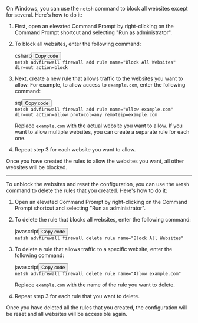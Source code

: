 <p>On Windows, you can use the <code>netsh</code> command to block all websites except for several. Here's how to do it:</p>
<ol>
<li>
<p>First, open an elevated Command Prompt by right-clicking on the Command Prompt shortcut and selecting "Run as administrator".</p>
</li>
<li>
<p>To block all websites, enter the following command:</p>
<div>
<div>csharp<button>Copy code</button></div>
<div><code>netsh advfirewall firewall add rule name="Block All Websites" dir=out action=block </code></div>
</div>
</li>
<li>
<p>Next, create a new rule that allows traffic to the websites you want to allow. For example, to allow access to <code>example.com</code>, enter the following command:</p>
<div>
<div>sql<button>Copy code</button></div>
<div><code>netsh advfirewall firewall add rule name="Allow example.com" dir=out action=allow protocol=any remoteip=example.com </code></div>
</div>
<p>Replace <code>example.com</code> with the actual website you want to allow. If you want to allow multiple websites, you can create a separate rule for each one.</p>
</li>
<li>
<p>Repeat step 3 for each website you want to allow.</p>
</li>
</ol>
<p>Once you have created the rules to allow the websites you want, all other websites will be blocked.</p>


___

<p>To unblock the websites and reset the configuration, you can use the <code>netsh</code> command to delete the rules that you created. Here's how to do it:</p>
<ol>
<li>
<p>Open an elevated Command Prompt by right-clicking on the Command Prompt shortcut and selecting "Run as administrator".</p>
</li>
<li>
<p>To delete the rule that blocks all websites, enter the following command:</p>
<div>
<div>javascript<button>Copy code</button></div>
<div><code>netsh advfirewall firewall delete rule name="Block All Websites" </code></div>
</div>
</li>
<li>
<p>To delete a rule that allows traffic to a specific website, enter the following command:</p>
<div>
<div>javascript<button>Copy code</button></div>
<div><code>netsh advfirewall firewall delete rule name="Allow example.com" </code></div>
</div>
<p>Replace <code>example.com</code> with the name of the rule you want to delete.</p>
</li>
<li>
<p>Repeat step 3 for each rule that you want to delete.</p>
</li>
</ol>
<p>Once you have deleted all the rules that you created, the configuration will be reset and all websites will be accessible again.</p>
